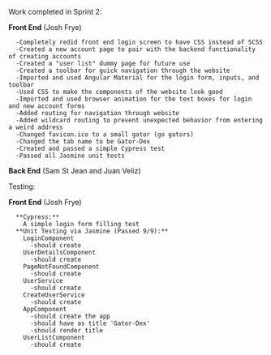 Work completed in Sprint 2:

  **Front End** (Josh Frye)

      -Completely redid front end login screen to have CSS instead of SCSS
      -Created a new account page to pair with the backend functionality of creating accounts
      -Created a "user list" dummy page for future use
      -Created a toolbar for quick navigation through the website
      -Imported and used Angular Material for the login form, inputs, and toolbar
      -Used CSS to make the components of the website look good
      -Imported and used browser animation for the text boxes for login and new account forms
      -Added routing for navigation through website
      -Added wildcard routing to prevent unexpected behavior from entering a weird address
      -Changed favicon.ico to a small gator (go gators)
      -Changed the tab name to be Gator-Dex
      -Created and passed a simple Cypress test
      -Passed all Jasmine unit tests
      
  **Back End** (Sam St Jean and Juan Veliz)
  
Testing:

  **Front End** (Josh Frye)


      **Cypress:** 
        A simple login form filling test
      **Unit Testing via Jasmine (Passed 9/9):**
        LoginComponent
          -should create
        UserDetailsComponent
          -should create
        PageNotFoundComponent
          -should create
        UserService
          -should create
        CreateUserService
          -should create
        AppComponent
          -should create the app
          -should have as title 'Gator-Dex'
          -should render title
        UserListComponent
          -should create
